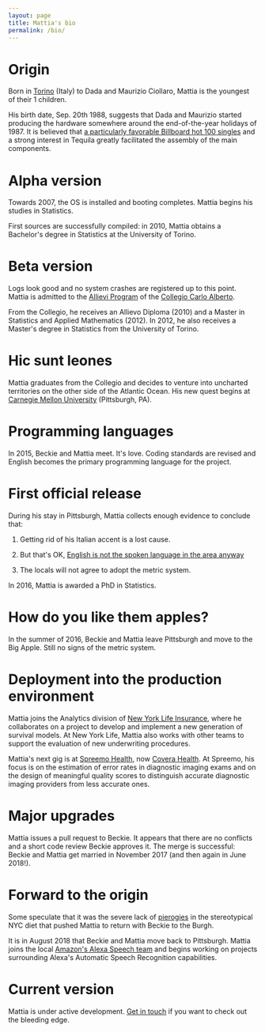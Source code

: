 ```yaml
---
layout: page
title: Mattia's bio
permalink: /bio/
---
```


# Origin
Born in [Torino](https://www.google.com/maps/place/Turin,+Metropolitan+City+of+Turin,+Italy/@45.0702388,7.6000488,12z/data=!3m1!4b1!4m5!3m4!1s0x47886d126418be25:0x8903f803d69c77bf!8m2!3d45.070312!4d7.6868565) (Italy) to Dada and Maurizio Ciollaro, Mattia is the youngest of their
1 children.

His birth date, Sep. 20th 1988, suggests that Dada and Maurizio started
producing the hardware somewhere around the end-of-the-year holidays of 1987.
It is believed that
[a particularly favorable Billboard hot 100 singles](https://en.wikipedia.org/wiki/Billboard_Year-End_Hot_100_singles_of_1987)
and a strong interest in Tequila greatly facilitated the assembly of the
main components.

# Alpha version
Towards 2007, the OS is installed and booting completes.
Mattia begins his studies in Statistics.

First sources are successfully compiled: in 2010, Mattia obtains a Bachelor's
degree in Statistics at the University of Torino.

# Beta version
Logs look good and no system crashes are registered up to this point.
Mattia is admitted to the
[Allievi Program](https://www.carloalberto.org/education/allievi-honors-program/)
of the [Collegio Carlo Alberto](http://www.carloalberto.org).

From the Collegio, he receives an Allievo Diploma (2010) and a
Master in Statistics and Applied Mathematics (2012).
In 2012, he also receives a Master's degree in Statistics from the
University of Torino.

# Hic sunt leones
Mattia graduates from the Collegio and decides to venture into uncharted
territories on the other side of the Atlantic Ocean.
His new quest begins at
[Carnegie Mellon University](http://www.stat.cmu.edu) (Pittsburgh, PA).

# Programming languages
In 2015, Beckie and Mattia meet.
It's love.
Coding standards are revised and English becomes the primary programming
language for the project.

# First official release
During his stay in Pittsburgh, Mattia collects enough evidence to conclude
that:

1. Getting rid of his Italian accent is a lost cause.

2. But that's OK, [English is not the spoken language in the area anyway](http://pittsburghspeech.pitt.edu/PittsburghSpeech_PgheseOverview.html)

3. The locals will not agree to adopt the metric system.

In 2016, Mattia is awarded a PhD in Statistics.

# How do you like them apples?
In the summer of 2016, Beckie and Mattia leave Pittsburgh and move to the
Big Apple.
Still no signs of the metric system.

# Deployment into the production environment
Mattia joins the Analytics division of
[New York Life Insurance](https://www.newyorklife.com),
where he collaborates on a project to develop and implement a new generation
of survival models.
At New York Life, Mattia also works with other teams to support the evaluation
of new underwriting procedures.

Mattia's next gig is at [Spreemo Health](https://www.spreemohealth.com), now
[Covera Health](https://www.coverahealth.com).
At Spreemo, his focus is on the estimation of error rates in diagnostic imaging
exams and on the design of meaningful quality scores to distinguish accurate
diagnostic imaging providers from less accurate ones.

# Major upgrades
Mattia issues a pull request to Beckie.
It appears that there are no conflicts and a short code review
Beckie approves it.
The merge is successful: Beckie and Mattia get married in November 2017
(and then again in June 2018!).

# Forward to the origin
Some speculate that it was the severe lack of
[pierogies](https://en.wikipedia.org/wiki/Pierogi) in the stereotypical NYC
diet that pushed Mattia to return with Beckie to the Burgh.

It is in August 2018 that Beckie and Mattia move back to Pittsburgh.
Mattia joins the local
[Amazon's Alexa Speech team](https://www.amazon.jobs/en/landing_pages/pittsburgh)
and begins working on projects surrounding Alexa's Automatic Speech
Recognition capabilities.

# Current version
Mattia is under active development.
[Get in touch](/contacts/) if you want to check out the bleeding edge.
